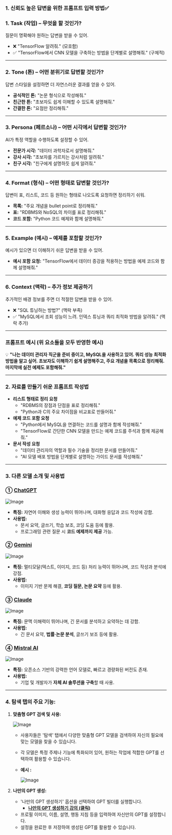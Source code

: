 ### **1. 신뢰도 높은 답변을 위한 프롬프트 입력 방법**✅

### **1. Task (작업) – 무엇을 할 것인가?**

질문이 명확해야 원하는 답변을 받을 수 있어.

- ❌ "TensorFlow 알려줘." (모호함)
- ✅ "TensorFlow에서 CNN 모델을 구축하는 방법을 단계별로 설명해줘." (구체적)

---

### **2. Tone (톤) – 어떤 분위기로 답변할 것인가?**

답변 스타일을 설정하면 더 자연스러운 결과를 얻을 수 있어.

- **공식적인 톤:** "논문 형식으로 작성해줘."
- **친근한 톤:** "초보자도 쉽게 이해할 수 있도록 설명해줘."
- **간결한 톤:** "요점만 정리해줘."

---

### **3. Persona (페르소나) – 어떤 시각에서 답변할 것인가?**

AI가 특정 역할을 수행하도록 설정할 수 있어.

- **전문가 시각:** "데이터 과학자로서 설명해줘."
- **강사 시각:** "초보자를 가르치는 강사처럼 알려줘."
- **친구 시각:** "친구에게 설명하듯 쉽게 알려줘."

---

### **4. Format (형식) – 어떤 형태로 답변할 것인가?**

답변이 표, 리스트, 코드 등 원하는 형태로 나오도록 요청하면 정리하기 쉬워.

- **목록:** "주요 개념을 bullet point로 정리해줘."
- **표:** "RDBMS와 NoSQL의 차이를 표로 정리해줘."
- **코드 포함:** "Python 코드 예제와 함께 설명해줘."

---

### **5. Example (예시) – 예제를 포함할 것인가?**

예시가 있으면 더 이해하기 쉬운 답변을 받을 수 있어.

- **예시 포함 요청:** "TensorFlow에서 데이터 증강을 적용하는 방법을 예제 코드와 함께 설명해줘."

---

### **6. Context (맥락) – 추가 정보 제공하기**

추가적인 배경 정보를 주면 더 적절한 답변을 받을 수 있어.

- ❌ "SQL 튜닝하는 방법?" (맥락 부족)
- ✅ "MySQL에서 조회 성능이 느려. 인덱스 튜닝과 쿼리 최적화 방법을 알려줘." (맥락 추가)

---

### **프롬프트 예시 (위 요소들을 모두 반영한 예시)**

💡 **"나는 데이터 관리자 직군을 준비 중이고, MySQL을 사용하고 있어. 쿼리 성능 최적화 방법을 알고 싶어. 초보자도 이해하기 쉽게 설명해주고, 주요 개념을 목록으로 정리해줘. 마지막에 실전 예제도 포함해줘."**

---

### **2. 자료를 만들기 쉬운 프롬프트 작성법**

- **리스트 형태로 정리 요청**
    - "RDBMS의 장점과 단점을 표로 정리해줘."
    - "Python과 C의 주요 차이점을 비교표로 만들어줘."
- **예제 코드 포함 요청**
    - "Python에서 MySQL을 연결하는 코드를 설명과 함께 작성해줘."
    - "TensorFlow로 간단한 CNN 모델을 만드는 예제 코드를 주석과 함께 제공해줘."
- **문서 작성 요청**
    - "데이터 관리자의 역할과 필수 기술을 정리한 문서를 만들어줘."
    - "AI 모델 배포 방법을 단계별로 설명하는 가이드 문서를 작성해줘."

---

### **3. 다른 모델 소개 및 사용법**

### **①** [ChatGPT](https://chatgpt.com/)

![Image](https://github.com/user-attachments/assets/0ae35e2d-06af-4ae6-974b-b00d2e5dfabf)

- **특징:** 자연어 이해와 생성 능력이 뛰어나며, 대화형 응답과 코드 작성에 강함.
- **사용법:**
    - 문서 요약, 글쓰기, 학습 보조, 코딩 도움 등에 활용.
    - 프로그래밍 관련 질문 시 **코드 예제까지 제공** 가능.
    

### **②** [Gemini](https://gemini.google.com/?hl=ko)

![Image](https://github.com/user-attachments/assets/ef94af0e-1dbb-4cf6-aa77-438e78d2dcf8)

- **특징:** 멀티모달(텍스트, 이미지, 코드 등) 처리 능력이 뛰어나며, 코드 작성과 분석에 강점.
- **사용법:**
    - 이미지 기반 문제 해결, **코딩 질문, 논문 요약** 등에 활용.

### **③ [Claude](https://claude.ai/)**

![Image](https://github.com/user-attachments/assets/1a318834-4160-406d-97ca-41c0b03f8162)

- **특징:** 문맥 이해력이 뛰어나며, 긴 문서를 분석하고 요약하는 데 강함.
- **사용법:**
    - 긴 문서 요약, **법률·논문 분석**, 글쓰기 보조 등에 활용.

### **④**  [Mistral AI](https://mistral.ai/)

![Image](https://github.com/user-attachments/assets/1123cfa6-cf1d-4c6d-b0e6-8ab00a602684)

- **특징:** 오픈소스 기반의 강력한 언어 모델로, 빠르고 경량화된 버전도 존재.
- **사용법:**
    - 기업 및 개발자가 **자체 AI 솔루션을 구축**할 때 사용.

---

### **4. 탐색 탭의 주요 기능:**

1. **맞춤형 GPT 검색 및 사용:**
    
    ![Image](https://github.com/user-attachments/assets/a2d70940-ecb4-40ef-a73d-688749a48d45)
    
    - 사용자들은 '탐색' 탭에서 다양한 맞춤형 GPT 모델을 검색하여 자신의 필요에 맞는 모델을 찾을 수 있습니다.
    - 각 모델은 특정 주제나 기능에 특화되어 있어, 원하는 작업에 적합한 GPT를 선택하여 활용할 수 있습니다.
    - **예시 :**
        
        ![Image](https://github.com/user-attachments/assets/69fbaac0-07bd-41f1-9172-c12de9973b26)
        
2. **나만의 GPT 생성:**
    - '나만의 GPT 생성하기' 옵션을 선택하여 GPT 빌더를 실행합니다.
        - [**나만의 GPT 생성하기 강의 (클릭)**](https://spartacodingclub.kr/blog/how-to-use-gpts?utm_source=chatgpt.com)
    - 프로필 이미지, 이름, 설명, 행동 지침 등을 입력하여 자신만의 GPT를 설정합니다.
    - 설정을 완료한 후 저장하여 생성된 GPT를 활용할 수 있습니다.